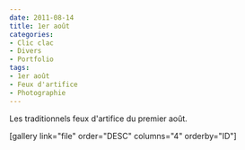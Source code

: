 ```yaml
---
date: 2011-08-14
title: 1er août
categories:
- Clic clac
- Divers
- Portfolio
tags:
- 1er août
- Feux d'artifice
- Photographie
---
```

Les traditionnels feux d'artifice du premier août.

<!--more-->

[gallery link="file" order="DESC" columns="4" orderby="ID"]
